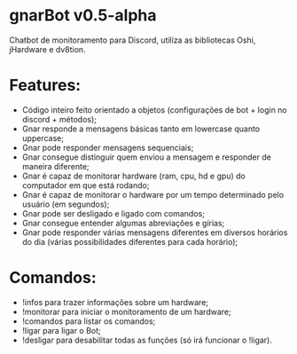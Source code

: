 # gnarBot v0.5-alpha

Chatbot de monitoramento para Discord, utiliza as bibliotecas Oshi, jHardware e dv8tion.

# Features:
- Código inteiro feito orientado a objetos (configurações de bot + login no discord + métodos);
- Gnar responde a mensagens básicas tanto em lowercase quanto uppercase;
- Gnar pode responder mensagens sequenciais;
- Gnar consegue distinguir quem enviou a mensagem e responder de maneira diferente;
- Gnar é capaz de monitorar hardware (ram, cpu, hd e gpu) do computador em que está rodando;
- Gnar é capaz de monitorar o hardware por um tempo determinado pelo usuário (em segundos);
- Gnar pode ser desligado e ligado com comandos;
- Gnar consegue entender algumas abreviações e gírias;
- Gnar pode responder várias mensagens diferentes em diversos horários do dia (várias possibilidades diferentes para cada horário);

# Comandos:
- !infos para trazer informações sobre um hardware;
- !monitorar para iniciar o monitoramento de um hardware;
- !comandos para listar os comandos;
- !ligar para ligar o Bot;
- !desligar para desabilitar todas as funções (só irá funcionar o !ligar).
